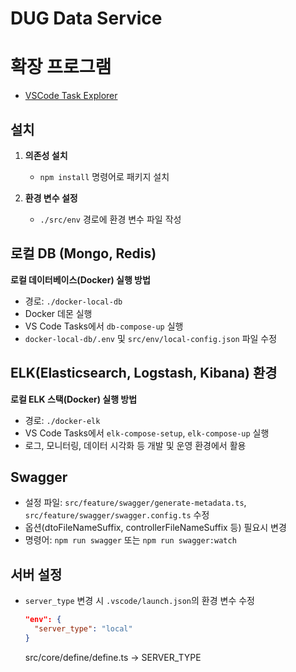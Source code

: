 # DUG Data Service

# 확장 프로그램

- [VSCode Task Explorer](https://marketplace.visualstudio.com/items?itemName=spmeesseman.vscode-taskexplorer)

## 설치

1. **의존성 설치**

   - `npm install` 명령어로 패키지 설치

2. **환경 변수 설정**
   - `./src/env` 경로에 환경 변수 파일 작성

## 로컬 DB (Mongo, Redis)

**로컬 데이터베이스(Docker) 실행 방법**

- 경로: `./docker-local-db`
- Docker 데몬 실행
- VS Code Tasks에서 `db-compose-up` 실행
- `docker-local-db/.env` 및 `src/env/local-config.json` 파일 수정

## ELK(Elasticsearch, Logstash, Kibana) 환경

**로컬 ELK 스택(Docker) 실행 방법**

- 경로: `./docker-elk`
- VS Code Tasks에서 `elk-compose-setup`, `elk-compose-up` 실행
- 로그, 모니터링, 데이터 시각화 등 개발 및 운영 환경에서 활용

## Swagger

- 설정 파일: `src/feature/swagger/generate-metadata.ts`, `src/feature/swagger/swagger.config.ts` 수정
- 옵션(dtoFileNameSuffix, controllerFileNameSuffix 등) 필요시 변경
- 명령어: `npm run swagger` 또는 `npm run swagger:watch`

## 서버 설정

- `server_type` 변경 시 `.vscode/launch.json`의 환경 변수 수정
  ```json
  "env": {
    "server_type": "local"
  }
  ```
  src/core/define/define.ts -> SERVER_TYPE
